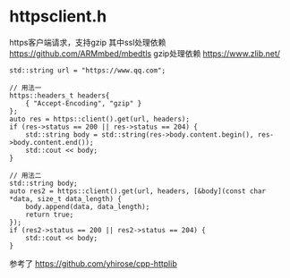 # httpsclient.h

https客户端请求，支持gzip
其中ssl处理依赖 https://github.com/ARMmbed/mbedtls
gzip处理依赖 https://www.zlib.net/



    std::string url = "https://www.qq.com";

    // 用法一
    https::headers_t headers{
        { "Accept-Encoding", "gzip" }
    };
    auto res = https::client().get(url, headers);
    if (res->status == 200 || res->status == 204) {
        std::string body = std::string(res->body.content.begin(), res->body.content.end());
        std::cout << body;
    }

    // 用法二
    std::string body;
    auto res2 = https::client().get(url, headers, [&body](const char *data, size_t data_length) {
        body.append(data, data_length);
        return true;
    });
    if (res2->status == 200 || res2->status == 204) {
        std::cout << body;
    }
	
	
参考了 https://github.com/yhirose/cpp-httplib
